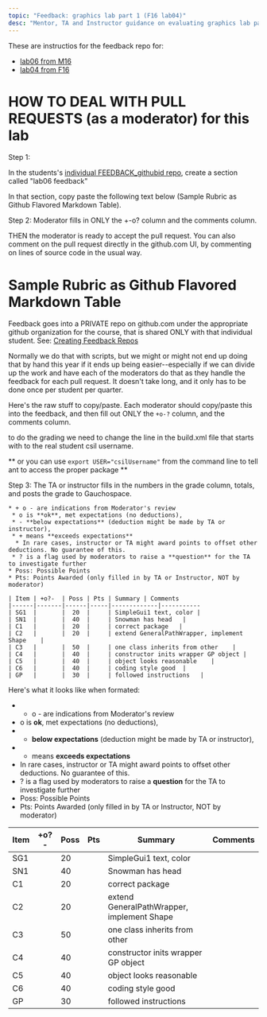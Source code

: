 ```yaml
---
topic: "Feedback: graphics lab part 1 (F16 lab04)"
desc: "Mentor, TA and Instructor guidance on evaluating graphics lab part 1"
---
```



These are instructios for the feedback repo for:

* [lab06 from M16](https://ucsb-cs56-m16.github.io/lab/lab06/)
* [lab04 from F16](https://ucsb-cs56-f16.github.io/lab/lab04/)

# HOW TO DEAL WITH PULL REQUESTS (as a moderator) for this lab

Step 1:

In the students's [individual FEEDBACK_githubid repo](/topics/create_feedback_repo/), create a section called "lab06 feedback" 

In that section, copy paste the following text below (Sample Rubric as Github Flavored Markdown Table).

Step 2: Moderator fills in ONLY the +-o? column and the comments column.

THEN the moderator is ready to accept the pull request.  You can also comment on the pull request directly in the github.com UI, by commenting on lines of source code in the usual way.


# Sample Rubric as Github Flavored Markdown Table

Feedback goes into a PRIVATE repo on github.com under the appropriate github organization for the course, that is shared ONLY with that individual student.    See: [Creating Feedback Repos](/topics/create_feedback_repo/)

Normally we do that with scripts, but we might or might not end up doing that by hand this year if it ends up being easier--especially if we can divide up the work and have each of the moderators do that as they handle the feedback for each pull request.  It doesn't take long, and it only has to be done once per student per quarter.

Here's the raw stuff to copy/paste.   Each moderator should copy/paste this into the feedback, and then fill out ONLY the `+o-?` column, and the comments column.

to do the grading we need to change the line in the build.xml file that starts with   <property name="studentName" value="edtropiax"/>  to the real student csil username.

** or you can use `export USER="csilUsername"` from the command line to tell ant to access the proper package **

Step 3:  The TA or instructor fills in the numbers in the grade column, totals, and posts the grade to Gauchospace.

```
* + o - are indications from Moderator's review
 * o is **ok**, met expectations (no deductions),
 * - **below expectations** (deduction might be made by TA or instructor), 
 * + means **exceeds expectations** 
  * In rare cases, instructor or TA might award points to offset other deductions. No guarantee of this.
 * ? is a flag used by moderators to raise a **question** for the TA to investigate further
* Poss: Possible Points
* Pts: Points Awarded (only filled in by TA or Instructor, NOT by moderator)

| Item | +o?-  | Poss | Pts | Summary | Comments  
|------|-------|------|-----|-------------|-----------
| SG1  |       |  20  |     | SimpleGui1 text, color | 
| SN1  |       |  40  |     | Snowman has head   |
| C1   |       |  20  |     | correct package   |
| C2   |       |  20  |     | extend GeneralPathWrapper, implement Shape    |
| C3   |       |  50  |     | one class inherits from other    |
| C4   |       |  40  |     | constructor inits wrapper GP object |
| C5   |       |  40  |     | object looks reasonable    |
| C6   |       |  40  |     | coding style good  |
| GP   |       |  30  |     | followed instructions   |

```

Here's what it looks like when formated:

* + o - are indications from Moderator's review
 * o is **ok**, met expectations (no deductions),
 * - **below expectations** (deduction might be made by TA or instructor), 
 * + means **exceeds expectations** 
  * In rare cases, instructor or TA might award points to offset other deductions. No guarantee of this.
 * ? is a flag used by moderators to raise a **question** for the TA to investigate further
* Poss: Possible Points
* Pts: Points Awarded (only filled in by TA or Instructor, NOT by moderator)

| Item | +o?-  | Poss | Pts | Summary | Comments  
|------|-------|------|-----|-------------|-----------
| SG1  |       |  20  |     | SimpleGui1 text, color | 
| SN1  |       |  40  |     | Snowman has head   |
| C1   |       |  20  |     | correct package   |
| C2   |       |  20  |     | extend GeneralPathWrapper, implement Shape    |
| C3   |       |  50  |     | one class inherits from other    |
| C4   |       |  40  |     | constructor inits wrapper GP object |
| C5   |       |  40  |     | object looks reasonable    |
| C6   |       |  40  |     | coding style good  |
| GP   |       |  30  |     | followed instructions   |

